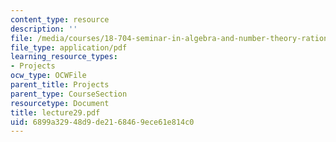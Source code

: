 ```yaml
---
content_type: resource
description: ''
file: /media/courses/18-704-seminar-in-algebra-and-number-theory-rational-points-on-elliptic-curves-fall-2004/6899a32948d9de2168469ece61e814c0_lecture29.pdf
file_type: application/pdf
learning_resource_types:
- Projects
ocw_type: OCWFile
parent_title: Projects
parent_type: CourseSection
resourcetype: Document
title: lecture29.pdf
uid: 6899a329-48d9-de21-6846-9ece61e814c0
---
```

